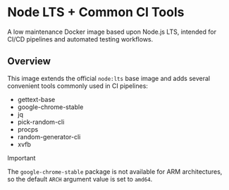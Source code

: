 # Node LTS + Common CI Tools

A low maintenance Docker image based upon Node.js LTS, intended for CI/CD pipelines and automated testing workflows.

## Overview

This image extends the official `node:lts` base image and adds several convenient tools commonly used in CI pipelines:

- gettext-base
- google-chrome-stable
- jq
- pick-random-cli
- procps
- random-generator-cli
- xvfb

> [!IMPORTANT]  
> The `google-chrome-stable` package is not available for ARM architectures, so the default `ARCH` argument value is set to `amd64`.
